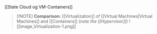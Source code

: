 [[State Cloud og VM-Containers]]

> [!NOTE] **Comparison:** [[Virtualization]] of [[Virtual Machines|Virtual Machines]] and [[Containers]] (_note the [[Hypervisor]]_)
> ![[image_Virtualization-1.png]]

